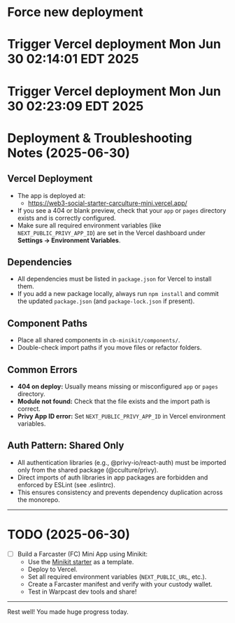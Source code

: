 # Force new deployment
# Trigger Vercel deployment Mon Jun 30 02:14:01 EDT 2025
# Trigger Vercel deployment Mon Jun 30 02:23:09 EDT 2025

# Deployment & Troubleshooting Notes (2025-06-30)

## Vercel Deployment
- The app is deployed at:
  - https://web3-social-starter-carculture-mini.vercel.app/
- If you see a 404 or blank preview, check that your `app` or `pages` directory exists and is correctly configured.
- Make sure all required environment variables (like `NEXT_PUBLIC_PRIVY_APP_ID`) are set in the Vercel dashboard under **Settings → Environment Variables**.

## Dependencies
- All dependencies must be listed in `package.json` for Vercel to install them.
- If you add a new package locally, always run `npm install` and commit the updated `package.json` (and `package-lock.json` if present).

## Component Paths
- Place all shared components in `cb-minikit/components/`.
- Double-check import paths if you move files or refactor folders.

## Common Errors
- **404 on deploy:** Usually means missing or misconfigured `app` or `pages` directory.
- **Module not found:** Check that the file exists and the import path is correct.
- **Privy App ID error:** Set `NEXT_PUBLIC_PRIVY_APP_ID` in Vercel environment variables.

## Auth Pattern: Shared Only

- All authentication libraries (e.g., @privy-io/react-auth) must be imported only from the shared package (@cculture/privy).
- Direct imports of auth libraries in app packages are forbidden and enforced by ESLint (see .eslintrc).
- This ensures consistency and prevents dependency duplication across the monorepo.

---

# TODO (2025-06-30)

- [ ] Build a Farcaster (FC) Mini App using Minikit:
    - Use the [Minikit starter](https://v0-minikit.vercel.app/) as a template.
    - Deploy to Vercel.
    - Set all required environment variables (`NEXT_PUBLIC_URL`, etc.).
    - Create a Farcaster manifest and verify with your custody wallet.
    - Test in Warpcast dev tools and share!

---

Rest well! You made huge progress today.
